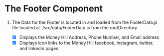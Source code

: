 # The Footer Component

1. The Data for the Footer is located in and loaded from the FooterData.js file located at ./src/data/FooterData.js from the rootDirectory

    - [x] Displays the Money Hill Address, Phone Number, and Email address
    - [x] Displays Icon links to the Money Hill facebook, instagram, twitter, and linkedin pages 